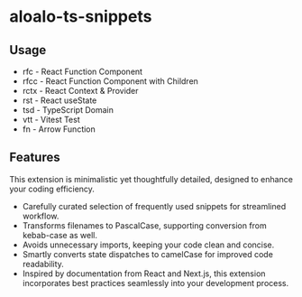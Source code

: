 # aloalo-ts-snippets

## Usage

- rfc - React Function Component
- rfcc - React Function Component with Children
- rctx - React Context & Provider
- rst - React useState
- tsd - TypeScript Domain
- vtt - Vitest Test
- fn - Arrow Function


## Features

This extension is minimalistic yet thoughtfully detailed, designed to enhance your coding efficiency.

- Carefully curated selection of frequently used snippets for streamlined workflow.
- Transforms filenames to PascalCase, supporting conversion from kebab-case as well.
- Avoids unnecessary imports, keeping your code clean and concise.
- Smartly converts state dispatches to camelCase for improved code readability.
- Inspired by documentation from React and Next.js, this extension incorporates best practices seamlessly into your development process.
